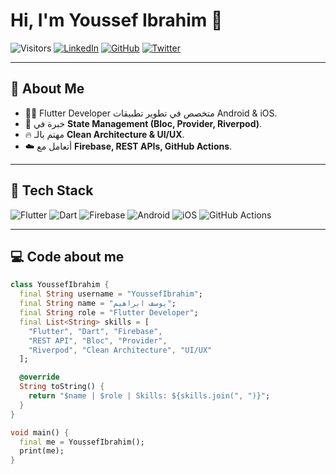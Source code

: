 # Hi, I'm Youssef Ibrahim 👋
![Visitors](https://visitor-badge.laobi.icu/badge?page_id=<username>.<username>)
[![LinkedIn](https://img.shields.io/badge/LinkedIn-blue?logo=linkedin&logoColor=white)](https://www.linkedin.com/in/<your-linkedin>/)
[![GitHub](https://img.shields.io/badge/GitHub-100000?logo=github&logoColor=white)](https://github.com/<username>)
[![Twitter](https://img.shields.io/badge/Twitter-blue?logo=twitter&logoColor=white)](https://twitter.com/<yourhandle>)

---

## 🌟 About Me
- 👨‍💻 Flutter Developer متخصص في تطوير تطبيقات Android & iOS.  
- 📱 خبرة في **State Management (Bloc, Provider, Riverpod)**.  
- 🔥 مهتم بالـ **Clean Architecture & UI/UX**.  
- ☁️ أتعامل مع **Firebase, REST APIs, GitHub Actions**.  

---

## 🚀 Tech Stack
![Flutter](https://img.shields.io/badge/Flutter-02569B?logo=flutter&logoColor=white)
![Dart](https://img.shields.io/badge/Dart-0175C2?logo=dart&logoColor=white)
![Firebase](https://img.shields.io/badge/Firebase-FFCA28?logo=firebase&logoColor=black)
![Android](https://img.shields.io/badge/Android-3DDC84?logo=android&logoColor=white)
![iOS](https://img.shields.io/badge/iOS-000000?logo=apple&logoColor=white)
![GitHub Actions](https://img.shields.io/badge/GitHub%20Actions-2088FF?logo=githubactions&logoColor=white)

---

## 💻 Code about me

```dart
class YoussefIbrahim {
  final String username = "YoussefIbrahim";
  final String name = "يوسف ابراهيم";
  final String role = "Flutter Developer";
  final List<String> skills = [
    "Flutter", "Dart", "Firebase",
    "REST API", "Bloc", "Provider",
    "Riverpod", "Clean Architecture", "UI/UX"
  ];

  @override
  String toString() {
    return "$name | $role | Skills: ${skills.join(", ")}";
  }
}

void main() {
  final me = YoussefIbrahim();
  print(me);
}
